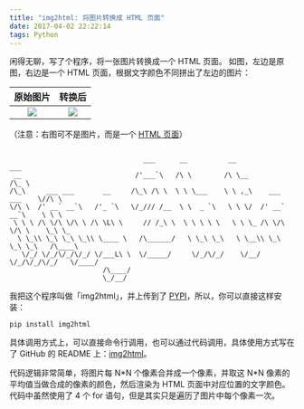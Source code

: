 ```yaml
---
title: "img2html: 将图片转换成 HTML 页面"
date: 2017-04-02 22:22:14
tags: Python
---
```


闲得无聊，写了个程序，将一张图片转换成一个 HTML 页面。
如图，左边是原图，右边是一个 HTML 页面，根据文字颜色不同拼出了左边的图片：


原始图片             |  转换后
:-------------------------:|:-------------------------:
![](https://raw.githubusercontent.com/xlzd/img2html/master/demo/before.png)  |  ![](https://raw.githubusercontent.com/xlzd/img2html/master/demo/after.png)


（注意：右图可不是图片，而是一个 [HTML 页面][1]）

```

                                 ___      __          __                    ___
 __                            /'___`\   /\ \        /\ \__                /\_ \
/\_\     ___ ___       __     /\_\ /\ \  \ \ \___    \ \ ,_\    ___ ___    \//\ \
\/\ \  /' __` __`\   /'_ `\   \/_/// /__  \ \  _ `\   \ \ \/  /' __` __`\    \ \ \
 \ \ \ /\ \/\ \/\ \ /\ \L\ \     // /_\ \  \ \ \ \ \   \ \ \_ /\ \/\ \/\ \    \_\ \_
  \ \_\\ \_\ \_\ \_\\ \____ \   /\______/   \ \_\ \_\   \ \__\\ \_\ \_\ \_\   /\____\
   \/_/ \/_/\/_/\/_/ \/___L\ \  \/_____/     \/_/\/_/    \/__/ \/_/\/_/\/_/   \/____/
                       /\____/
                       \_/__/

```

我把这个程序叫做「img2html」，并上传到了 [PYPI](https://pypi.python.org/pypi/img2html)，所以，你可以直接这样安装：

```
pip install img2html
```

具体调用方式上，可以直接命令行调用，也可以通过代码调用，具体使用方式写在了 GitHub 的 README 上：[img2html](https://github.com/xlzd/img2html)。

代码逻辑非常简单，将图片每 N\*N 个像素合并成一个像素，并取这 N\*N 像素的平均值当做合成的像素的颜色，然后渲染为 HTML 页面中对应位置的文字颜色。代码中虽然使用了 4 个 for 语句，但是其实只是遍历了图片中每个像素一次。

[1]: http://old-blog.xlzd.me/hide/img2html/